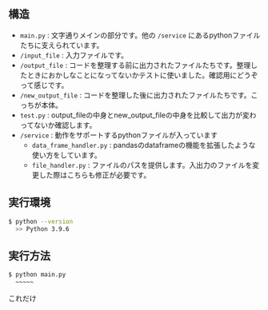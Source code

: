 
## 構造
- `main.py` : 文字通りメインの部分です。他の `/service` にあるpythonファイルたちに支えられています。
- `/input_file` : 入力ファイルです。
- `/output_file` : コードを整理する前に出力されたファイルたちです。整理したときにおかしなことになってないかテストに使いました。確認用にどうぞって感じです。
- `/new_output_file` : コードを整理した後に出力されたファイルたちです。こっちが本体。
- `test.py` : output_fileの中身とnew_output_fileの中身を比較して出力が変わってないか確認します。
- `/service` : 動作をサポートするpythonファイルが入っています
  - `data_frame_handler.py` : pandasのdataframeの機能を拡張したような使い方をしています。
  - `file_handler.py` : ファイルのパスを提供します。入出力のファイルを変更した際はこちらも修正が必要です。

## 実行環境
```bash
$ python --version
  >> Python 3.9.6
```

## 実行方法
```bash
$ python main.py
  ~~~~~ 
```
これだけ